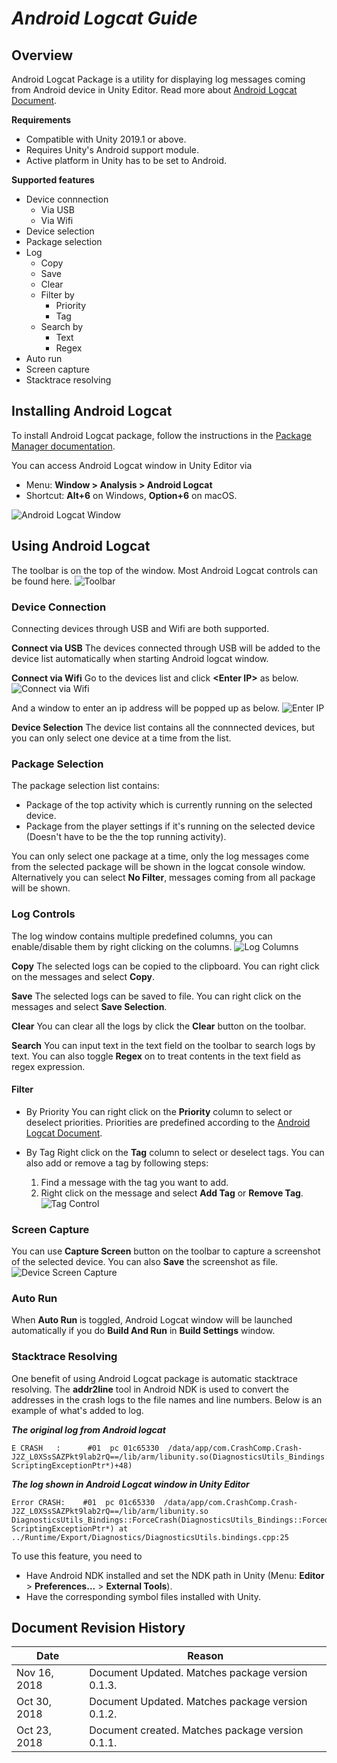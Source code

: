 # **_Android Logcat Guide_**

## **Overview**

Android Logcat Package is a utility for displaying log messages coming from Android device in Unity Editor. Read more about [Android Logcat Document](https://developer.android.com/studio/command-line/logcat).

**Requirements**
- Compatible with Unity 2019.1 or above.
- Requires Unity's Android support module.
- Active platform in Unity has to be set to Android.

**Supported features**
- Device connnection
    - Via USB
    - Via Wifi
- Device selection
- Package selection
- Log
    - Copy
    - Save
    - Clear
    - Filter by
        - Priority
        - Tag
    - Search by
        - Text
        - Regex
- Auto run
- Screen capture
- Stacktrace resolving

## **Installing Android Logcat**
To install Android Logcat package, follow the instructions in the [Package Manager documentation](https://docs.unity3d.com/Packages/com.unity.package-manager-ui@latest/index.html).

You can access Android Logcat window in Unity Editor via
- Menu: **Window \> Analysis \> Android Logcat**
- Shortcut: **Alt+6** on Windows, **Option+6** on macOS.

![Android Logcat Window](images/android_logcat_window.png)

## **Using Android Logcat**

The toolbar is on the top of the window. Most Android Logcat controls can be found here.
![Toolbar](images/android_logcat_toolbar.png)

### Device Connection
Connecting devices through USB and Wifi are both supported.

**Connect via USB**
The devices connected through USB will be added to the device list automatically when starting Android logcat window.

**Connect via Wifi**
Go to the devices list and click **\<Enter IP>** as below.
![Connect via Wifi](images/connect_via_wifi.png)

And a window to enter an ip address will be popped up as below.
![Enter IP](images/enter_ip_window.png)

**Device Selection**
The device list contains all the connnected devices, but you can only select one device at a time from the list.

### Package Selection
The package selection list contains:
- Package of the top activity which is currently running on the selected device.
- Package from the player settings if it's running on the selected device (Doesn't have to be the the top running activity).

You can only select one package at a time, only the log messages come from the selected package will be shown in the logcat console window. Alternatively you can select **No Filter**, messages coming from all package will be shown.

### Log Controls

The log window contains multiple predefined columns, you can enable/disable them by right clicking on the columns.
![Log Columns](images/log_columns.png)

**Copy**
The selected logs can be copied to the clipboard. You can right click on the messages and select **Copy**.

**Save**
The selected logs can be saved to file. You can right click on the messages and select **Save Selection**.

**Clear**
You can clear all the logs by click the **Clear** button on the toolbar.

**Search**
You can input text in the text field on the toolbar to search logs by text. You can also toggle **Regex** on to treat contents in the text field as regex expression.

#### Filter
- By Priority
  You can right click on the **Priority** column to select or deselect priorities. Priorities are predefined according to the [Android Logcat Document](https://developer.android.com/studio/command-line/logcat#filteringOutput).

- By Tag
  Right click on the **Tag** column to select or deselect tags. You can also add or remove a tag by following steps:
    1. Find a message with the tag you want to add.
    2. Right click on the message and select **Add Tag** or **Remove Tag**.
    ![Tag Control](images/tag_control.png)

### Screen Capture
You can use **Capture Screen** button on the toolbar to capture a screenshot of the selected device. You can also **Save** the screenshot as file.
![Device Screen Capture](images/device_screen_capture.png)

### Auto Run
When **Auto Run** is toggled, Android Logcat window will be launched automatically if you do **Build And Run** in **Build Settings** window.

### Stacktrace Resolving
One benefit of using Android Logcat package is automatic stacktrace resolving. The **addr2line** tool in Android NDK is used to convert the addresses in the crash logs to the file names and line numbers. Below is an example of what's added to log.

**_The original log from Android logcat_**

    E CRASH   :      #01  pc 01c65330  /data/app/com.CrashComp.Crash-J2Z_L0XSsSAZPkt9lab2rQ==/lib/arm/libunity.so(DiagnosticsUtils_Bindings::ForceCrash(DiagnosticsUtils_Bindings::ForcedCrashCategory, ScriptingExceptionPtr*)+48)

**_The log shown in Android Logcat window in Unity Editor_**

    Error CRASH:    #01  pc 01c65330  /data/app/com.CrashComp.Crash-J2Z_L0XSsSAZPkt9lab2rQ==/lib/arm/libunity.so DiagnosticsUtils_Bindings::ForceCrash(DiagnosticsUtils_Bindings::ForcedCrashCategory, ScriptingExceptionPtr*) at ../Runtime/Export/Diagnostics/DiagnosticsUtils.bindings.cpp:25

To use this feature, you need to
- Have Android NDK installed and set the NDK path in Unity (Menu: **Editor** \> **Preferences...** \> **External Tools**).
- Have the corresponding symbol files installed with Unity.

## **Document Revision History**
|Date|Reason|
|---|---|
|Nov 16, 2018|Document Updated. Matches package version 0.1.3.|
|Oct 30, 2018|Document Updated. Matches package version 0.1.2.|
|Oct 23, 2018|Document created. Matches package version 0.1.1.|
